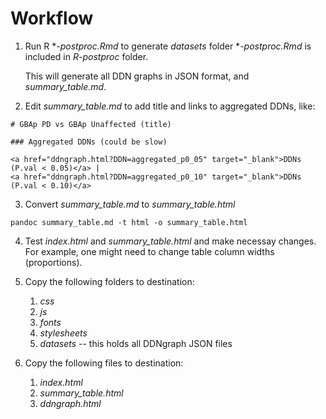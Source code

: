 # Workflow

1. Run R **-postproc.Rmd* to generate *datasets* folder
   **-postproc.Rmd* is included in *R-postproc* folder.

   This will generate all DDN graphs in JSON format, and *summary_table.md*.


2. Edit *summary_table.md* to add title and links to aggregated DDNs, like:

```
# GBAp PD vs GBAp Unaffected (title)

### Aggregated DDNs (could be slow)

<a href="ddngraph.html?DDN=aggregated_p0_05" target="_blank">DDNs (P.val < 0.05)</a> |
<a href="ddngraph.html?DDN=aggregated_p0_10" target="_blank">DDNs (P.val < 0.10)</a>
```

3. Convert *summary_table.md* to *summary_table.html*

```shell
pandoc summary_table.md -t html -o summary_table.html
```

4. Test *index.html* and *summary_table.html* and make necessay changes.  
   For example, one might need to change table column widths (proportions).

5. Copy the following folders to destination:
   1. *css*
   2. *js*
   3. *fonts*
   4. *stylesheets*
   5. *datasets* -- this holds all DDNgraph JSON files

6. Copy the following files to destination:
   1. *index.html*
   2. *summary_table.html*
   3. *ddngraph.html*

